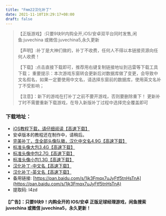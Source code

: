```yaml
---
title: "Fmm22汉化补丁"
date: 2021-11-10T19:29:17+08:00
draft: false
---
```

>【正版游戏】:只要9块9!内购全开,iOS/安卓双平台同时发售,闲鱼:juvechina 或微信:juvechina5,永久更新
>
>【声明】:补丁是大神们做的，补丁不收费，任何人不得以本链接资源向任何人收费！
>
>【下载】:点击直接下载即可，推荐用右键复制链接地址到迅雷等下载工具下载；
>重要提示：本次游戏东窗转会更新后对数据库做了变更，会导致中文名假名，如果一定要使用中文名，请选择东窗前的数据库，使用英文名补丁不受影响；
>
>【注意】：新下的游戏在打补丁之前不要开游戏，否则要删除重下！
>     更新补丁时不需要重新下载游戏，在导入新版补丁过程中选择完全覆盖即可
### 下载地址：
- [iOS教程下载，请仔细阅读【高速下载】](https://download.juve.cc:8888/fmm_jiaocheng.doc)
- 安卓版本的教程还在制作中，请稍后。
- [完美补丁，含全部头像队徽，汉化中文名4.9G【高速下载】](https://download.juve.cc:8888/fmm22_logo_chinese.rar)
- [标准头像大包3.4G【高速下载】](https://download.juve.cc:8888/pa90.zip)
- [标准头像中包2.7G【高速下载】](https://download.juve.cc:8888/pa100.zip)
- [标准头像小包1.3G【高速下载】](https://download.juve.cc:8888/pa120.zip)
- [汉化补丁-中文名【高速下载】](https://download.juve.cc:8888/22v1_chinese.rar)
- [汉化补丁-英文名【高速下载】](https://download.juve.cc:8888/22v1_eng.rar)
- 备用链接: [https://pan.baidu.com/s/1jk3Fmqx7uJyFtf5tnHsTnA](https://pan.baidu.com/s/1jk3Fmqx7uJyFtf5tnHsTnA)
- 提取码: l4zd
#### 【广告】：只要9块9！内购全开的 IOS/安卓 正版足球经理游戏，闲鱼搜索 juvechina 或微信 juvechina5，永久更新！
